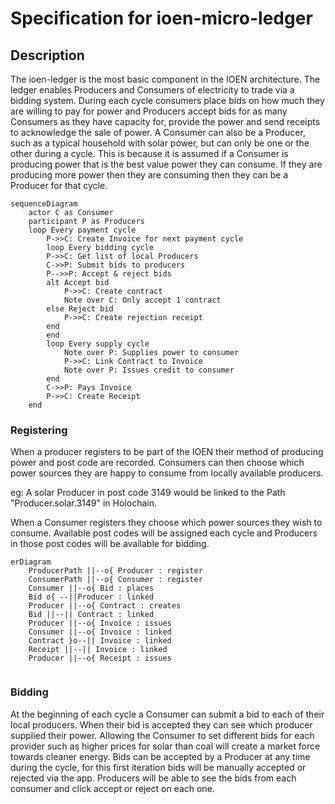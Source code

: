 # Specification for ioen-micro-ledger

## Description

The ioen-ledger is the most basic component in the IOEN architecture. The ledger enables Producers and Consumers of electricity to trade via a bidding system. During each cycle consumers place bids on how much they are willing to pay for power and Producers accept bids for as many Consumers as they have capacity for, provide the power and send receipts to acknowledge the sale of power. A Consumer can also be a Producer, such as a typical household with solar power, but can only be one or the other during a cycle. This is because it is assumed if a Consumer is producing power that is the best value power they can consume. If they are producing more power then they are consuming then they can be a Producer for that cycle.


```mermaid
sequenceDiagram
    actor C as Consumer
    participant P as Producers
    loop Every payment cycle
        P->>C: Create Invoice for next payment cycle
        loop Every bidding cycle
        P->>C: Get list of local Producers
        C->>P: Submit bids to producers
        P-->>P: Accept & reject bids
        alt Accept bid
            P->>C: Create contract
            Note over C: Only accept 1 contract
        else Reject bid
            P->>C: Create rejection receipt
        end
        end
        loop Every supply cycle
            Note over P: Supplies power to consumer
            P->>C: Link Contract to Invoice
            Note over P: Issues credit to consumer
        end
        C->>P: Pays Invoice
        P->>C: Create Receipt
    end
```

### Registering

When a producer registers to be part of the IOEN their method of producing power and post code are recorded. Consumers can then choose which power sources they are happy to consume from locally available producers.

eg: A solar Producer in post code 3149 would be linked to the Path "Producer.solar.3149" in Holochain.

When a Consumer registers they choose which power sources they wish to consume. Available post codes will be assigned each cycle and Producers in those post codes will be available for bidding.

```mermaid
erDiagram
    ProducerPath ||--o{ Producer : register
    ConsumerPath ||--o{ Consumer : register
    Consumer ||--o{ Bid : places
    Bid o{ --||Producer : linked
    Producer ||--o{ Contract : creates
    Bid ||--|| Contract : linked
    Producer ||--o{ Invoice : issues
    Consumer ||--o{ Invoice : linked
    Contract }o--|| Invoice : linked
    Receipt ||--|| Invoice : linked
    Producer ||--o{ Receipt : issues
    
```

### Bidding

At the beginning of each cycle a Consumer can submit a bid to each of their local producers. When their bid is accepted they can see which producer supplied their power. Allowing the Consumer to set different bids for each provider such as higher prices for solar than coal will create a market force towards cleaner energy.
Bids can be accepted by a Producer at any time during the cycle, for this first iteration bids will be manually accepted or rejected via the app. Producers will be able to see the bids from each consumer and click accept or reject on each one.
